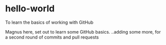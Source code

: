 # hello-world
To learn the basics of working with GitHub

Magnus here, set out to learn some GitHub basics.
..adding some more, for a second round of commits and pull requests
